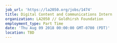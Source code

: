```yaml
---
job_url: 'https://la2050.org/jobs/1474'
title: Digital Content and Communications Intern
organization: LA2050 // Goldhirsh Foundation
employment_type: Part Time
date: 'Thu Aug 09 2018 00:00:00 GMT-0700 (PDT)'
location: TBD
---
```

